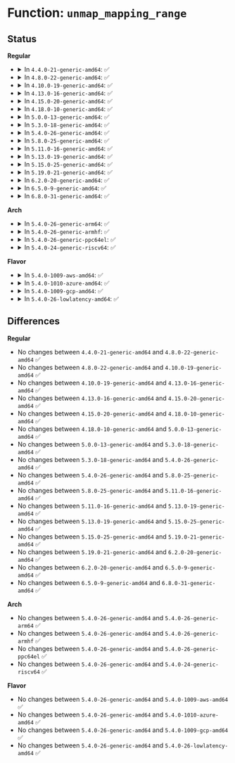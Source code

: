 # Function: <code>unmap_mapping_range</code>

## Status
<b>Regular</b>
<ul>
<li>
<details>
<summary>In <code>4.4.0-21-generic-amd64</code>: ✅</summary>

```c
void unmap_mapping_range(struct address_space * mapping, const loff_t holebegin, const loff_t holelen, int even_cows)
```

```json
{
  "name": "unmap_mapping_range",
  "collision_type": "Unique Global",
  "inline_type": "No",
  "funcs": [
    {
      "addr": 18446744071580671744,
      "name": "unmap_mapping_range",
      "external": true,
      "loc": "mm/memory.c:2408",
      "file": "mm/memory.c",
      "inline": "seen, unknown",
      "caller_inline": [],
      "caller_func": [
        "mm/truncate.c:invalidate_inode_pages2_range",
        "mm/truncate.c:invalidate_inode_pages2_range",
        "mm/truncate.c:truncate_inode_page",
        "mm/truncate.c:truncate_pagecache",
        "mm/truncate.c:truncate_pagecache",
        "mm/truncate.c:truncate_pagecache_range",
        "mm/shmem.c:shmem_setattr",
        "mm/shmem.c:shmem_setattr",
        "mm/shmem.c:shmem_fallocate",
        "fs/dax.c:__dax_fault",
        "fs/kernfs/file.c:kernfs_unmap_bin_file"
      ]
    }
  ],
  "symbols": [
    {
      "addr": 18446744071580671744,
      "name": "unmap_mapping_range",
      "section": ".text",
      "bind": "STB_GLOBAL",
      "size": 302
    }
  ]
}
```
</details>
</li>
<li>
<details>
<summary>In <code>4.8.0-22-generic-amd64</code>: ✅</summary>

```c
void unmap_mapping_range(struct address_space * mapping, const loff_t holebegin, const loff_t holelen, int even_cows)
```

```json
{
  "name": "unmap_mapping_range",
  "collision_type": "Unique Global",
  "inline_type": "No",
  "funcs": [
    {
      "addr": 18446744071580784432,
      "name": "unmap_mapping_range",
      "external": true,
      "loc": "mm/memory.c:2480",
      "file": "mm/memory.c",
      "inline": "seen, unknown",
      "caller_inline": [],
      "caller_func": [
        "mm/truncate.c:truncate_pagecache_range",
        "mm/truncate.c:truncate_pagecache",
        "mm/truncate.c:truncate_pagecache",
        "mm/truncate.c:invalidate_inode_pages2_range",
        "mm/truncate.c:invalidate_inode_pages2_range",
        "mm/truncate.c:truncate_inode_page",
        "mm/shmem.c:shmem_fallocate",
        "mm/shmem.c:shmem_setattr",
        "mm/shmem.c:shmem_setattr",
        "mm/khugepaged.c:collapse_shmem",
        "fs/dax.c:dax_fault",
        "fs/kernfs/file.c:kernfs_unmap_bin_file"
      ]
    }
  ],
  "symbols": [
    {
      "addr": 18446744071580784432,
      "name": "unmap_mapping_range",
      "section": ".text",
      "bind": "STB_GLOBAL",
      "size": 312
    }
  ]
}
```
</details>
</li>
<li>
<details>
<summary>In <code>4.10.0-19-generic-amd64</code>: ✅</summary>

```c
void unmap_mapping_range(struct address_space * mapping, const loff_t holebegin, const loff_t holelen, int even_cows)
```

```json
{
  "name": "unmap_mapping_range",
  "collision_type": "Unique Global",
  "inline_type": "No",
  "funcs": [
    {
      "addr": 18446744071580846912,
      "name": "unmap_mapping_range",
      "external": true,
      "loc": "mm/memory.c:2498",
      "file": "mm/memory.c",
      "inline": "seen, unknown",
      "caller_inline": [],
      "caller_func": [
        "mm/truncate.c:truncate_pagecache_range",
        "mm/truncate.c:truncate_pagecache",
        "mm/truncate.c:truncate_pagecache",
        "mm/truncate.c:invalidate_inode_pages2_range",
        "mm/truncate.c:invalidate_inode_pages2_range",
        "mm/truncate.c:truncate_inode_page",
        "mm/shmem.c:shmem_fallocate",
        "mm/shmem.c:shmem_setattr",
        "mm/shmem.c:shmem_setattr",
        "mm/khugepaged.c:collapse_shmem",
        "fs/dax.c:dax_insert_mapping_entry",
        "fs/dax.c:dax_insert_mapping_entry",
        "fs/dax.c:grab_mapping_entry",
        "fs/kernfs/file.c:kernfs_unmap_bin_file"
      ]
    }
  ],
  "symbols": [
    {
      "addr": 18446744071580846912,
      "name": "unmap_mapping_range",
      "section": ".text",
      "bind": "STB_GLOBAL",
      "size": 312
    }
  ]
}
```
</details>
</li>
<li>
<details>
<summary>In <code>4.13.0-16-generic-amd64</code>: ✅</summary>

```c
void unmap_mapping_range(struct address_space * mapping, const loff_t holebegin, const loff_t holelen, int even_cows)
```

```json
{
  "name": "unmap_mapping_range",
  "collision_type": "Unique Global",
  "inline_type": "No",
  "funcs": [
    {
      "addr": 18446744071580892576,
      "name": "unmap_mapping_range",
      "external": true,
      "loc": "mm/memory.c:2704",
      "file": "mm/memory.c",
      "inline": "seen, unknown",
      "caller_inline": [],
      "caller_func": [
        "mm/truncate.c:truncate_pagecache_range",
        "mm/truncate.c:truncate_pagecache",
        "mm/truncate.c:truncate_pagecache",
        "mm/truncate.c:invalidate_inode_pages2_range",
        "mm/truncate.c:invalidate_inode_pages2_range",
        "mm/truncate.c:invalidate_inode_pages2_range",
        "mm/truncate.c:truncate_inode_page",
        "mm/shmem.c:shmem_fallocate",
        "mm/shmem.c:shmem_setattr",
        "mm/shmem.c:shmem_setattr",
        "mm/khugepaged.c:collapse_shmem",
        "fs/dax.c:grab_mapping_entry",
        "fs/kernfs/file.c:kernfs_drain_open_files"
      ]
    }
  ],
  "symbols": [
    {
      "addr": 18446744071580892576,
      "name": "unmap_mapping_range",
      "section": ".text",
      "bind": "STB_GLOBAL",
      "size": 304
    }
  ]
}
```
</details>
</li>
<li>
<details>
<summary>In <code>4.15.0-20-generic-amd64</code>: ✅</summary>

```c
void unmap_mapping_range(struct address_space * mapping, const loff_t holebegin, const loff_t holelen, int even_cows)
```

```json
{
  "name": "unmap_mapping_range",
  "collision_type": "Unique Global",
  "inline_type": "No",
  "funcs": [
    {
      "addr": 18446744071580990048,
      "name": "unmap_mapping_range",
      "external": true,
      "loc": "mm/memory.c:2825",
      "file": "mm/memory.c",
      "inline": "seen, unknown",
      "caller_inline": [],
      "caller_func": [
        "mm/truncate.c:truncate_pagecache_range",
        "mm/truncate.c:truncate_pagecache",
        "mm/truncate.c:truncate_pagecache",
        "mm/truncate.c:invalidate_inode_pages2_range",
        "mm/truncate.c:invalidate_inode_pages2_range",
        "mm/truncate.c:invalidate_inode_pages2_range",
        "mm/truncate.c:truncate_cleanup_page",
        "mm/shmem.c:shmem_fallocate",
        "mm/shmem.c:shmem_setattr",
        "mm/shmem.c:shmem_setattr",
        "mm/khugepaged.c:collapse_shmem",
        "fs/dax.c:dax_insert_mapping_entry",
        "fs/dax.c:dax_insert_mapping_entry",
        "fs/dax.c:grab_mapping_entry",
        "fs/kernfs/file.c:kernfs_drain_open_files"
      ]
    }
  ],
  "symbols": [
    {
      "addr": 18446744071580990048,
      "name": "unmap_mapping_range",
      "section": ".text",
      "bind": "STB_GLOBAL",
      "size": 304
    }
  ]
}
```
</details>
</li>
<li>
<details>
<summary>In <code>4.18.0-10-generic-amd64</code>: ✅</summary>

```c
void unmap_mapping_range(struct address_space * mapping, const loff_t holebegin, const loff_t holelen, int even_cows)
```

```json
{
  "name": "unmap_mapping_range",
  "collision_type": "Unique Global",
  "inline_type": "No",
  "funcs": [
    {
      "addr": 18446744071581127024,
      "name": "unmap_mapping_range",
      "external": true,
      "loc": "mm/memory.c:2896",
      "file": "mm/memory.c",
      "inline": "seen, unknown",
      "caller_inline": [],
      "caller_func": [
        "mm/truncate.c:truncate_pagecache_range",
        "mm/truncate.c:truncate_pagecache",
        "mm/truncate.c:truncate_pagecache",
        "mm/shmem.c:shmem_fallocate",
        "mm/shmem.c:shmem_setattr",
        "mm/shmem.c:shmem_setattr",
        "fs/kernfs/file.c:kernfs_drain_open_files"
      ]
    }
  ],
  "symbols": [
    {
      "addr": 18446744071581127024,
      "name": "unmap_mapping_range",
      "section": ".text",
      "bind": "STB_GLOBAL",
      "size": 39
    }
  ]
}
```
</details>
</li>
<li>
<details>
<summary>In <code>5.0.0-13-generic-amd64</code>: ✅</summary>

```c
void unmap_mapping_range(struct address_space * mapping, const loff_t holebegin, const loff_t holelen, int even_cows)
```

```json
{
  "name": "unmap_mapping_range",
  "collision_type": "Unique Global",
  "inline_type": "No",
  "funcs": [
    {
      "addr": 18446744071581206272,
      "name": "unmap_mapping_range",
      "external": true,
      "loc": "mm/memory.c:2633",
      "file": "mm/memory.c",
      "inline": "seen, unknown",
      "caller_inline": [],
      "caller_func": [
        "mm/truncate.c:truncate_pagecache_range",
        "mm/truncate.c:truncate_pagecache",
        "mm/truncate.c:truncate_pagecache",
        "mm/shmem.c:shmem_fallocate",
        "mm/shmem.c:shmem_setattr",
        "mm/shmem.c:shmem_setattr",
        "fs/dax.c:dax_layout_busy_page",
        "fs/kernfs/file.c:kernfs_drain_open_files"
      ]
    }
  ],
  "symbols": [
    {
      "addr": 18446744071581206272,
      "name": "unmap_mapping_range",
      "section": ".text",
      "bind": "STB_GLOBAL",
      "size": 39
    }
  ]
}
```
</details>
</li>
<li>
<details>
<summary>In <code>5.3.0-18-generic-amd64</code>: ✅</summary>

```c
void unmap_mapping_range(struct address_space * mapping, const loff_t holebegin, const loff_t holelen, int even_cows)
```

```json
{
  "name": "unmap_mapping_range",
  "collision_type": "Unique Global",
  "inline_type": "No",
  "funcs": [
    {
      "addr": 18446744071581280688,
      "name": "unmap_mapping_range",
      "external": true,
      "loc": "mm/memory.c:2701",
      "file": "mm/memory.c",
      "inline": "seen, unknown",
      "caller_inline": [],
      "caller_func": [
        "mm/truncate.c:truncate_pagecache_range",
        "mm/truncate.c:truncate_pagecache",
        "mm/truncate.c:truncate_pagecache",
        "mm/shmem.c:shmem_fallocate",
        "mm/shmem.c:shmem_setattr",
        "mm/shmem.c:shmem_setattr",
        "fs/dax.c:dax_layout_busy_page",
        "fs/kernfs/file.c:kernfs_drain_open_files",
        "drivers/dax/bus.c:kill_dev_dax"
      ]
    }
  ],
  "symbols": [
    {
      "addr": 18446744071581280688,
      "name": "unmap_mapping_range",
      "section": ".text",
      "bind": "STB_GLOBAL",
      "size": 39
    }
  ]
}
```
</details>
</li>
<li>
<details>
<summary>In <code>5.4.0-26-generic-amd64</code>: ✅</summary>

```c
void unmap_mapping_range(struct address_space * mapping, const loff_t holebegin, const loff_t holelen, int even_cows)
```

```json
{
  "name": "unmap_mapping_range",
  "collision_type": "Unique Global",
  "inline_type": "No",
  "funcs": [
    {
      "addr": 18446744071581339408,
      "name": "unmap_mapping_range",
      "external": true,
      "loc": "mm/memory.c:2726",
      "file": "mm/memory.c",
      "inline": "seen, unknown",
      "caller_inline": [],
      "caller_func": [
        "mm/truncate.c:truncate_pagecache_range",
        "mm/truncate.c:truncate_pagecache",
        "mm/truncate.c:truncate_pagecache",
        "mm/shmem.c:shmem_fallocate",
        "mm/shmem.c:shmem_setattr",
        "mm/shmem.c:shmem_setattr",
        "mm/memory-failure.c:memory_failure",
        "fs/dax.c:dax_layout_busy_page",
        "fs/kernfs/file.c:kernfs_drain_open_files",
        "drivers/dax/bus.c:kill_dev_dax"
      ]
    }
  ],
  "symbols": [
    {
      "addr": 18446744071581339408,
      "name": "unmap_mapping_range",
      "section": ".text",
      "bind": "STB_GLOBAL",
      "size": 39
    }
  ]
}
```
</details>
</li>
<li>
<details>
<summary>In <code>5.8.0-25-generic-amd64</code>: ✅</summary>

```c
void unmap_mapping_range(struct address_space * mapping, const loff_t holebegin, const loff_t holelen, int even_cows)
```

```json
{
  "name": "unmap_mapping_range",
  "collision_type": "Unique Global",
  "inline_type": "No",
  "funcs": [
    {
      "addr": 18446744071581537152,
      "name": "unmap_mapping_range",
      "external": true,
      "loc": "mm/memory.c:3074",
      "file": "mm/memory.c",
      "inline": "seen, unknown",
      "caller_inline": [],
      "caller_func": [
        "mm/truncate.c:truncate_pagecache_range",
        "mm/truncate.c:truncate_pagecache",
        "mm/truncate.c:truncate_pagecache",
        "mm/shmem.c:shmem_fallocate",
        "mm/shmem.c:shmem_setattr",
        "mm/shmem.c:shmem_setattr",
        "mm/memory-failure.c:memory_failure_dev_pagemap",
        "fs/dax.c:dax_layout_busy_page",
        "fs/kernfs/file.c:kernfs_drain_open_files",
        "drivers/dax/bus.c:__devm_create_dev_dax",
        "drivers/dax/bus.c:unregister_dev_dax"
      ]
    }
  ],
  "symbols": [
    {
      "addr": 18446744071581537152,
      "name": "unmap_mapping_range",
      "section": ".text",
      "bind": "STB_GLOBAL",
      "size": 39
    }
  ]
}
```
</details>
</li>
<li>
<details>
<summary>In <code>5.11.0-16-generic-amd64</code>: ✅</summary>

```c
void unmap_mapping_range(struct address_space * mapping, const loff_t holebegin, const loff_t holelen, int even_cows)
```

```json
{
  "name": "unmap_mapping_range",
  "collision_type": "Unique Global",
  "inline_type": "No",
  "funcs": [
    {
      "addr": 18446744071581580528,
      "name": "unmap_mapping_range",
      "external": true,
      "loc": "mm/memory.c:3237",
      "file": "mm/memory.c",
      "inline": "seen, unknown",
      "caller_inline": [],
      "caller_func": [
        "mm/truncate.c:truncate_pagecache_range",
        "mm/truncate.c:truncate_pagecache",
        "mm/truncate.c:truncate_pagecache",
        "mm/shmem.c:shmem_fallocate",
        "mm/shmem.c:shmem_setattr",
        "mm/shmem.c:shmem_setattr",
        "mm/memory-failure.c:memory_failure_dev_pagemap",
        "fs/kernfs/file.c:kernfs_drain_open_files",
        "drivers/dax/bus.c:devm_create_dev_dax",
        "drivers/dax/bus.c:unregister_dev_dax"
      ]
    }
  ],
  "symbols": [
    {
      "addr": 18446744071581580528,
      "name": "unmap_mapping_range",
      "section": ".text",
      "bind": "STB_GLOBAL",
      "size": 39
    }
  ]
}
```
</details>
</li>
<li>
<details>
<summary>In <code>5.13.0-19-generic-amd64</code>: ✅</summary>

```c
void unmap_mapping_range(struct address_space * mapping, const loff_t holebegin, const loff_t holelen, int even_cows)
```

```json
{
  "name": "unmap_mapping_range",
  "collision_type": "Unique Global",
  "inline_type": "No",
  "funcs": [
    {
      "addr": 18446744071581601680,
      "name": "unmap_mapping_range",
      "external": true,
      "loc": "mm/memory.c:3328",
      "file": "mm/memory.c",
      "inline": "seen, unknown",
      "caller_inline": [],
      "caller_func": [
        "mm/truncate.c:truncate_pagecache_range",
        "mm/truncate.c:truncate_pagecache",
        "mm/truncate.c:truncate_pagecache",
        "mm/shmem.c:shmem_fallocate",
        "mm/shmem.c:shmem_setattr",
        "mm/shmem.c:shmem_setattr",
        "mm/memory-failure.c:memory_failure_dev_pagemap",
        "fs/kernfs/file.c:kernfs_drain_open_files",
        "drivers/dax/bus.c:devm_create_dev_dax",
        "drivers/dax/bus.c:unregister_dev_dax"
      ]
    }
  ],
  "symbols": [
    {
      "addr": 18446744071581601680,
      "name": "unmap_mapping_range",
      "section": ".text",
      "bind": "STB_GLOBAL",
      "size": 39
    }
  ]
}
```
</details>
</li>
<li>
<details>
<summary>In <code>5.15.0-25-generic-amd64</code>: ✅</summary>

```c
void unmap_mapping_range(struct address_space * mapping, const loff_t holebegin, const loff_t holelen, int even_cows)
```

```json
{
  "name": "unmap_mapping_range",
  "collision_type": "Unique Global",
  "inline_type": "No",
  "funcs": [
    {
      "addr": 18446744071581866256,
      "name": "unmap_mapping_range",
      "external": true,
      "loc": "mm/memory.c:3426",
      "file": "mm/memory.c",
      "inline": "seen, unknown",
      "caller_inline": [],
      "caller_func": [
        "mm/truncate.c:truncate_pagecache_range",
        "mm/truncate.c:truncate_pagecache",
        "mm/truncate.c:truncate_pagecache",
        "mm/shmem.c:shmem_fallocate",
        "mm/shmem.c:shmem_setattr",
        "mm/shmem.c:shmem_setattr",
        "mm/memory-failure.c:memory_failure_dev_pagemap",
        "fs/kernfs/file.c:kernfs_drain_open_files",
        "drivers/dax/bus.c:devm_create_dev_dax",
        "drivers/dax/bus.c:unregister_dev_dax"
      ]
    }
  ],
  "symbols": [
    {
      "addr": 18446744071581866256,
      "name": "unmap_mapping_range",
      "section": ".text",
      "bind": "STB_GLOBAL",
      "size": 39
    }
  ]
}
```
</details>
</li>
<li>
<details>
<summary>In <code>5.19.0-21-generic-amd64</code>: ✅</summary>

```c
void unmap_mapping_range(struct address_space * mapping, const loff_t holebegin, const loff_t holelen, int even_cows)
```

```json
{
  "name": "unmap_mapping_range",
  "collision_type": "Unique Global",
  "inline_type": "No",
  "funcs": [
    {
      "addr": 18446744071582262720,
      "name": "unmap_mapping_range",
      "external": true,
      "loc": "mm/memory.c:3585",
      "file": "mm/memory.c",
      "inline": "seen, unknown",
      "caller_inline": [],
      "caller_func": [
        "mm/truncate.c:truncate_pagecache_range",
        "mm/truncate.c:truncate_pagecache",
        "mm/truncate.c:truncate_pagecache",
        "mm/shmem.c:shmem_fallocate",
        "mm/shmem.c:shmem_setattr",
        "mm/shmem.c:shmem_setattr",
        "mm/memory-failure.c:memory_failure_dev_pagemap",
        "fs/kernfs/file.c:kernfs_drain_open_files",
        "drivers/dax/bus.c:devm_create_dev_dax",
        "drivers/dax/bus.c:unregister_dev_dax"
      ]
    }
  ],
  "symbols": [
    {
      "addr": 18446744071582262720,
      "name": "unmap_mapping_range",
      "section": ".text",
      "bind": "STB_GLOBAL",
      "size": 321
    }
  ]
}
```
</details>
</li>
<li>
<details>
<summary>In <code>6.2.0-20-generic-amd64</code>: ✅</summary>

```c
void unmap_mapping_range(struct address_space * mapping, const loff_t holebegin, const loff_t holelen, int even_cows)
```

```json
{
  "name": "unmap_mapping_range",
  "collision_type": "Unique Global",
  "inline_type": "No",
  "funcs": [
    {
      "addr": 18446744071582754640,
      "name": "unmap_mapping_range",
      "external": true,
      "loc": "mm/memory.c:3557",
      "file": "mm/memory.c",
      "inline": "seen, unknown",
      "caller_inline": [],
      "caller_func": [
        "mm/truncate.c:truncate_pagecache_range",
        "mm/truncate.c:truncate_pagecache",
        "mm/truncate.c:truncate_pagecache",
        "mm/shmem.c:shmem_fallocate",
        "mm/shmem.c:shmem_setattr",
        "mm/shmem.c:shmem_setattr",
        "mm/memory-failure.c:unmap_and_kill",
        "fs/kernfs/file.c:kernfs_drain_open_files",
        "drivers/dax/bus.c:devm_create_dev_dax",
        "drivers/dax/bus.c:unregister_dev_dax"
      ]
    }
  ],
  "symbols": [
    {
      "addr": 18446744071582754640,
      "name": "unmap_mapping_range",
      "section": ".text",
      "bind": "STB_GLOBAL",
      "size": 318
    }
  ]
}
```
</details>
</li>
<li>
<details>
<summary>In <code>6.5.0-9-generic-amd64</code>: ✅</summary>

```c
void unmap_mapping_range(struct address_space * mapping, const loff_t holebegin, const loff_t holelen, int even_cows)
```

```json
{
  "name": "unmap_mapping_range",
  "collision_type": "Unique Global",
  "inline_type": "No",
  "funcs": [
    {
      "addr": 18446744071582970128,
      "name": "unmap_mapping_range",
      "external": true,
      "loc": "mm/memory.c:3560",
      "file": "mm/memory.c",
      "inline": "seen, unknown",
      "caller_inline": [],
      "caller_func": [
        "mm/truncate.c:truncate_pagecache_range",
        "mm/truncate.c:truncate_pagecache",
        "mm/truncate.c:truncate_pagecache",
        "mm/shmem.c:shmem_fallocate",
        "mm/shmem.c:shmem_setattr",
        "mm/shmem.c:shmem_setattr",
        "mm/memory-failure.c:unmap_and_kill",
        "fs/kernfs/file.c:kernfs_drain_open_files",
        "drivers/dax/bus.c:devm_create_dev_dax",
        "drivers/dax/bus.c:unregister_dev_dax"
      ]
    }
  ],
  "symbols": [
    {
      "addr": 18446744071582970128,
      "name": "unmap_mapping_range",
      "section": ".text",
      "bind": "STB_GLOBAL",
      "size": 315
    }
  ]
}
```
</details>
</li>
<li>
<details>
<summary>In <code>6.8.0-31-generic-amd64</code>: ✅</summary>

```c
void unmap_mapping_range(struct address_space * mapping, const loff_t holebegin, const loff_t holelen, int even_cows)
```

```json
{
  "name": "unmap_mapping_range",
  "collision_type": "Unique Global",
  "inline_type": "No",
  "funcs": [
    {
      "addr": 18446744071583148672,
      "name": "unmap_mapping_range",
      "external": true,
      "loc": "mm/memory.c:3639",
      "file": "mm/memory.c",
      "inline": "seen, unknown",
      "caller_inline": [],
      "caller_func": [
        "mm/truncate.c:truncate_pagecache_range",
        "mm/truncate.c:truncate_pagecache",
        "mm/truncate.c:truncate_pagecache",
        "mm/shmem.c:shmem_fallocate",
        "mm/shmem.c:shmem_setattr",
        "mm/shmem.c:shmem_setattr",
        "mm/memory-failure.c:unmap_and_kill",
        "fs/kernfs/file.c:kernfs_drain_open_files",
        "drivers/dax/bus.c:devm_create_dev_dax",
        "drivers/dax/bus.c:unregister_dev_dax",
        "drivers/gpu/drm/drm_drv.c:drm_dev_unplug",
        "drivers/gpu/drm/drm_gem_shmem_helper.c:drm_gem_shmem_purge"
      ]
    }
  ],
  "symbols": [
    {
      "addr": 18446744071583148672,
      "name": "unmap_mapping_range",
      "section": ".text",
      "bind": "STB_GLOBAL",
      "size": 315
    }
  ]
}
```
</details>
</li>
</ul>
<b>Arch</b>
<ul>
<li>
<details>
<summary>In <code>5.4.0-26-generic-arm64</code>: ✅</summary>

```c
void unmap_mapping_range(struct address_space * mapping, const loff_t holebegin, const loff_t holelen, int even_cows)
```

```json
{
  "name": "unmap_mapping_range",
  "collision_type": "Unique Global",
  "inline_type": "No",
  "funcs": [
    {
      "addr": 18446603336492745392,
      "name": "unmap_mapping_range",
      "external": true,
      "loc": "mm/memory.c:2726",
      "file": "mm/memory.c",
      "inline": "seen, unknown",
      "caller_inline": [],
      "caller_func": [
        "mm/truncate.c:truncate_pagecache_range",
        "mm/truncate.c:truncate_pagecache",
        "mm/truncate.c:truncate_pagecache",
        "mm/shmem.c:shmem_fallocate",
        "mm/shmem.c:shmem_setattr",
        "mm/shmem.c:shmem_setattr",
        "fs/dax.c:dax_layout_busy_page",
        "fs/kernfs/file.c:kernfs_drain_open_files",
        "drivers/dax/bus.c:kill_dev_dax"
      ]
    }
  ],
  "symbols": [
    {
      "addr": 18446603336492745392,
      "name": "unmap_mapping_range",
      "section": ".text",
      "bind": "STB_GLOBAL",
      "size": 84
    }
  ]
}
```
</details>
</li>
<li>
<details>
<summary>In <code>5.4.0-26-generic-armhf</code>: ✅</summary>

```c
void unmap_mapping_range(struct address_space * mapping, const loff_t holebegin, const loff_t holelen, int even_cows)
```

```json
{
  "name": "unmap_mapping_range",
  "collision_type": "Unique Global",
  "inline_type": "No",
  "funcs": [
    {
      "addr": 3226577528,
      "name": "unmap_mapping_range",
      "external": true,
      "loc": "mm/memory.c:2726",
      "file": "mm/memory.c",
      "inline": "seen, unknown",
      "caller_inline": [],
      "caller_func": [
        "mm/truncate.c:truncate_pagecache_range",
        "mm/truncate.c:truncate_pagecache",
        "mm/truncate.c:truncate_pagecache",
        "mm/shmem.c:shmem_fallocate",
        "mm/shmem.c:shmem_setattr",
        "mm/shmem.c:shmem_setattr",
        "fs/kernfs/file.c:kernfs_drain_open_files",
        "drivers/dax/bus.c:kill_dev_dax"
      ]
    }
  ],
  "symbols": [
    {
      "addr": 3226577528,
      "name": "unmap_mapping_range",
      "section": ".text",
      "bind": "STB_GLOBAL",
      "size": 100
    }
  ]
}
```
</details>
</li>
<li>
<details>
<summary>In <code>5.4.0-26-generic-ppc64el</code>: ✅</summary>

```c
void unmap_mapping_range(struct address_space * mapping, const loff_t holebegin, const loff_t holelen, int even_cows)
```

```json
{
  "name": "unmap_mapping_range",
  "collision_type": "Unique Global",
  "inline_type": "No",
  "funcs": [
    {
      "addr": 13835058055286101536,
      "name": "unmap_mapping_range",
      "external": true,
      "loc": "mm/memory.c:2726",
      "file": "mm/memory.c",
      "inline": "seen, unknown",
      "caller_inline": [],
      "caller_func": [
        "mm/truncate.c:truncate_pagecache_range",
        "mm/truncate.c:truncate_pagecache",
        "mm/truncate.c:truncate_pagecache",
        "mm/shmem.c:shmem_fallocate",
        "mm/shmem.c:shmem_setattr",
        "mm/shmem.c:shmem_setattr",
        "mm/memory-failure.c:memory_failure",
        "fs/dax.c:dax_layout_busy_page",
        "fs/kernfs/file.c:kernfs_drain_open_files",
        "drivers/dax/bus.c:kill_dev_dax"
      ]
    }
  ],
  "symbols": [
    {
      "addr": 13835058055286101536,
      "name": "unmap_mapping_range",
      "section": ".text",
      "bind": "STB_GLOBAL",
      "size": 48
    }
  ]
}
```
</details>
</li>
<li>
<details>
<summary>In <code>5.4.0-24-generic-riscv64</code>: ✅</summary>

```c
void unmap_mapping_range(struct address_space * mapping, const loff_t holebegin, const loff_t holelen, int even_cows)
```

```json
{
  "name": "unmap_mapping_range",
  "collision_type": "Unique Global",
  "inline_type": "No",
  "funcs": [
    {
      "addr": 18446743936272730188,
      "name": "unmap_mapping_range",
      "external": true,
      "loc": "mm/memory.c:2726",
      "file": "mm/memory.c",
      "inline": "seen, unknown",
      "caller_inline": [],
      "caller_func": [
        "mm/truncate.c:truncate_pagecache_range",
        "mm/truncate.c:truncate_pagecache",
        "mm/truncate.c:truncate_pagecache",
        "mm/shmem.c:shmem_fallocate",
        "mm/shmem.c:shmem_setattr",
        "mm/shmem.c:shmem_setattr",
        "fs/dax.c:dax_layout_busy_page",
        "fs/kernfs/file.c:kernfs_drain_open_files",
        "drivers/dax/bus.c:kill_dev_dax"
      ]
    }
  ],
  "symbols": [
    {
      "addr": 18446743936272730188,
      "name": "unmap_mapping_range",
      "section": ".text",
      "bind": "STB_GLOBAL",
      "size": 76
    }
  ]
}
```
</details>
</li>
</ul>
<b>Flavor</b>
<ul>
<li>
<details>
<summary>In <code>5.4.0-1009-aws-amd64</code>: ✅</summary>

```c
void unmap_mapping_range(struct address_space * mapping, const loff_t holebegin, const loff_t holelen, int even_cows)
```

```json
{
  "name": "unmap_mapping_range",
  "collision_type": "Unique Global",
  "inline_type": "No",
  "funcs": [
    {
      "addr": 18446744071581308256,
      "name": "unmap_mapping_range",
      "external": true,
      "loc": "mm/memory.c:2726",
      "file": "mm/memory.c",
      "inline": "seen, unknown",
      "caller_inline": [],
      "caller_func": [
        "mm/truncate.c:truncate_pagecache_range",
        "mm/truncate.c:truncate_pagecache",
        "mm/truncate.c:truncate_pagecache",
        "mm/shmem.c:shmem_fallocate",
        "mm/shmem.c:shmem_setattr",
        "mm/shmem.c:shmem_setattr",
        "mm/memory-failure.c:memory_failure",
        "fs/dax.c:dax_layout_busy_page",
        "fs/kernfs/file.c:kernfs_drain_open_files",
        "drivers/dax/bus.c:kill_dev_dax"
      ]
    }
  ],
  "symbols": [
    {
      "addr": 18446744071581308256,
      "name": "unmap_mapping_range",
      "section": ".text",
      "bind": "STB_GLOBAL",
      "size": 39
    }
  ]
}
```
</details>
</li>
<li>
<details>
<summary>In <code>5.4.0-1010-azure-amd64</code>: ✅</summary>

```c
void unmap_mapping_range(struct address_space * mapping, const loff_t holebegin, const loff_t holelen, int even_cows)
```

```json
{
  "name": "unmap_mapping_range",
  "collision_type": "Unique Global",
  "inline_type": "No",
  "funcs": [
    {
      "addr": 18446744071581252064,
      "name": "unmap_mapping_range",
      "external": true,
      "loc": "mm/memory.c:2726",
      "file": "mm/memory.c",
      "inline": "seen, unknown",
      "caller_inline": [],
      "caller_func": [
        "mm/truncate.c:truncate_pagecache_range",
        "mm/truncate.c:truncate_pagecache",
        "mm/truncate.c:truncate_pagecache",
        "mm/shmem.c:shmem_fallocate",
        "mm/shmem.c:shmem_setattr",
        "mm/shmem.c:shmem_setattr",
        "mm/memory-failure.c:memory_failure",
        "fs/dax.c:dax_layout_busy_page",
        "fs/kernfs/file.c:kernfs_drain_open_files",
        "drivers/dax/bus.c:kill_dev_dax"
      ]
    }
  ],
  "symbols": [
    {
      "addr": 18446744071581252064,
      "name": "unmap_mapping_range",
      "section": ".text",
      "bind": "STB_GLOBAL",
      "size": 39
    }
  ]
}
```
</details>
</li>
<li>
<details>
<summary>In <code>5.4.0-1009-gcp-amd64</code>: ✅</summary>

```c
void unmap_mapping_range(struct address_space * mapping, const loff_t holebegin, const loff_t holelen, int even_cows)
```

```json
{
  "name": "unmap_mapping_range",
  "collision_type": "Unique Global",
  "inline_type": "No",
  "funcs": [
    {
      "addr": 18446744071581299456,
      "name": "unmap_mapping_range",
      "external": true,
      "loc": "mm/memory.c:2726",
      "file": "mm/memory.c",
      "inline": "seen, unknown",
      "caller_inline": [],
      "caller_func": [
        "mm/truncate.c:truncate_pagecache_range",
        "mm/truncate.c:truncate_pagecache",
        "mm/truncate.c:truncate_pagecache",
        "mm/shmem.c:shmem_fallocate",
        "mm/shmem.c:shmem_setattr",
        "mm/shmem.c:shmem_setattr",
        "mm/memory-failure.c:memory_failure",
        "fs/dax.c:dax_layout_busy_page",
        "fs/kernfs/file.c:kernfs_drain_open_files",
        "drivers/dax/bus.c:kill_dev_dax"
      ]
    }
  ],
  "symbols": [
    {
      "addr": 18446744071581299456,
      "name": "unmap_mapping_range",
      "section": ".text",
      "bind": "STB_GLOBAL",
      "size": 39
    }
  ]
}
```
</details>
</li>
<li>
<details>
<summary>In <code>5.4.0-26-lowlatency-amd64</code>: ✅</summary>

```c
void unmap_mapping_range(struct address_space * mapping, const loff_t holebegin, const loff_t holelen, int even_cows)
```

```json
{
  "name": "unmap_mapping_range",
  "collision_type": "Unique Global",
  "inline_type": "No",
  "funcs": [
    {
      "addr": 18446744071581363440,
      "name": "unmap_mapping_range",
      "external": true,
      "loc": "mm/memory.c:2726",
      "file": "mm/memory.c",
      "inline": "seen, unknown",
      "caller_inline": [],
      "caller_func": [
        "mm/truncate.c:truncate_pagecache_range",
        "mm/truncate.c:truncate_pagecache",
        "mm/truncate.c:truncate_pagecache",
        "mm/shmem.c:shmem_fallocate",
        "mm/shmem.c:shmem_setattr",
        "mm/shmem.c:shmem_setattr",
        "mm/memory-failure.c:memory_failure",
        "fs/dax.c:dax_layout_busy_page",
        "fs/kernfs/file.c:kernfs_drain_open_files",
        "drivers/dax/bus.c:kill_dev_dax"
      ]
    }
  ],
  "symbols": [
    {
      "addr": 18446744071581363440,
      "name": "unmap_mapping_range",
      "section": ".text",
      "bind": "STB_GLOBAL",
      "size": 39
    }
  ]
}
```
</details>
</li>
</ul>

## Differences
<b>Regular</b>
<ul>
<li>
No changes between <code>4.4.0-21-generic-amd64</code> and <code>4.8.0-22-generic-amd64</code> ✅
</li>
<li>
No changes between <code>4.8.0-22-generic-amd64</code> and <code>4.10.0-19-generic-amd64</code> ✅
</li>
<li>
No changes between <code>4.10.0-19-generic-amd64</code> and <code>4.13.0-16-generic-amd64</code> ✅
</li>
<li>
No changes between <code>4.13.0-16-generic-amd64</code> and <code>4.15.0-20-generic-amd64</code> ✅
</li>
<li>
No changes between <code>4.15.0-20-generic-amd64</code> and <code>4.18.0-10-generic-amd64</code> ✅
</li>
<li>
No changes between <code>4.18.0-10-generic-amd64</code> and <code>5.0.0-13-generic-amd64</code> ✅
</li>
<li>
No changes between <code>5.0.0-13-generic-amd64</code> and <code>5.3.0-18-generic-amd64</code> ✅
</li>
<li>
No changes between <code>5.3.0-18-generic-amd64</code> and <code>5.4.0-26-generic-amd64</code> ✅
</li>
<li>
No changes between <code>5.4.0-26-generic-amd64</code> and <code>5.8.0-25-generic-amd64</code> ✅
</li>
<li>
No changes between <code>5.8.0-25-generic-amd64</code> and <code>5.11.0-16-generic-amd64</code> ✅
</li>
<li>
No changes between <code>5.11.0-16-generic-amd64</code> and <code>5.13.0-19-generic-amd64</code> ✅
</li>
<li>
No changes between <code>5.13.0-19-generic-amd64</code> and <code>5.15.0-25-generic-amd64</code> ✅
</li>
<li>
No changes between <code>5.15.0-25-generic-amd64</code> and <code>5.19.0-21-generic-amd64</code> ✅
</li>
<li>
No changes between <code>5.19.0-21-generic-amd64</code> and <code>6.2.0-20-generic-amd64</code> ✅
</li>
<li>
No changes between <code>6.2.0-20-generic-amd64</code> and <code>6.5.0-9-generic-amd64</code> ✅
</li>
<li>
No changes between <code>6.5.0-9-generic-amd64</code> and <code>6.8.0-31-generic-amd64</code> ✅
</li>
</ul>
<b>Arch</b>
<ul>
<li>
No changes between <code>5.4.0-26-generic-amd64</code> and <code>5.4.0-26-generic-arm64</code> ✅
</li>
<li>
No changes between <code>5.4.0-26-generic-amd64</code> and <code>5.4.0-26-generic-armhf</code> ✅
</li>
<li>
No changes between <code>5.4.0-26-generic-amd64</code> and <code>5.4.0-26-generic-ppc64el</code> ✅
</li>
<li>
No changes between <code>5.4.0-26-generic-amd64</code> and <code>5.4.0-24-generic-riscv64</code> ✅
</li>
</ul>
<b>Flavor</b>
<ul>
<li>
No changes between <code>5.4.0-26-generic-amd64</code> and <code>5.4.0-1009-aws-amd64</code> ✅
</li>
<li>
No changes between <code>5.4.0-26-generic-amd64</code> and <code>5.4.0-1010-azure-amd64</code> ✅
</li>
<li>
No changes between <code>5.4.0-26-generic-amd64</code> and <code>5.4.0-1009-gcp-amd64</code> ✅
</li>
<li>
No changes between <code>5.4.0-26-generic-amd64</code> and <code>5.4.0-26-lowlatency-amd64</code> ✅
</li>
</ul>
